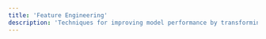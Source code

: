 ```yaml
---
title: 'Feature Engineering'
description: 'Techniques for improving model performance by transforming raw data into informative features.'
---
```

